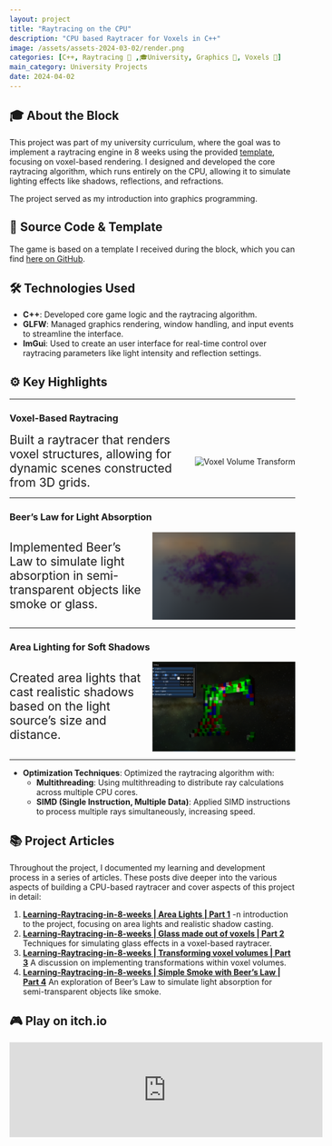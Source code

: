```yaml
---
layout: project
title: "Raytracing on the CPU"
description: "CPU based Raytracer for Voxels in C++"
image: /assets/assets-2024-03-02/render.png
categories: [C++, Raytracing 🌟 ,🎓University, Graphics 🎨, Voxels 🔳]
main_category: University Projects
date: 2024-04-02
---
```


## 🎓 About the Block

This project was part of my university curriculum, where the goal was to implement a raytracing engine in 8 weeks using the provided [template](https://github.com/jbikker/voxpopuli), focusing on voxel-based rendering. I designed and developed the core raytracing algorithm, which runs entirely on the CPU, allowing it to simulate lighting effects like shadows, reflections, and refractions.

The project served as my introduction into graphics programming.

## 📂 Source Code & Template

The game is based on a template I received during the block, which you can find [here on GitHub](https://github.com/Tycro-Games/Raytracer-VoxPopuli).

## 🛠️ Technologies Used

- **C++**: Developed core game logic and the raytracing algorithm.
- **GLFW**: Managed graphics rendering, window handling, and input events to streamline the interface.
- **ImGui**: Used to create an user interface for real-time control over raytracing parameters like light intensity and reflection settings.

## ⚙️ Key Highlights

---

### **Voxel-Based Raytracing**

<div style="display: flex; justify-content: space-between; align-items: center; gap: 20px;">
  <div style="flex: 1; font-size: 1.5em; display: flex; align-items: center;">
    Built a raytracer that renders voxel structures, allowing for dynamic scenes constructed from 3D grids.
  </div>
  <img src="/assets/assets-2024-03-24/Rotations.gif" style="flex-shrink: 0; max-width: 50%; object-fit: contain;" alt="Voxel Volume Transform" />
</div>

---

### **Beer’s Law for Light Absorption**

<div style="display: flex; justify-content: space-between; align-items: center; gap: 20px;">
  <div style="flex: 1; font-size: 1.5em; display: flex; align-items: center;">
    Implemented Beer’s Law to simulate light absorption in semi-transparent objects like smoke or glass.
  </div>
  <img src="/assets/assets-2024-04-08/finCloud.png" style="flex-shrink: 0; max-width: 50%; object-fit: contain;" alt="Smoke cloud" />
</div>

---

### **Area Lighting for Soft Shadows**

<div style="display: flex; justify-content: space-between; align-items: center; gap: 20px;">
  <div style="flex: 1; font-size: 1.5em; display: flex; align-items: center;">
    Created area lights that cast realistic shadows based on the light source’s size and distance.
  </div>
  <img src="/assets/assets-2024-02-24/RaytracerSoftShadows.png" style="flex-shrink: 0; max-width: 50%; object-fit: contain;" alt="Soft Shadows" />
</div>

---

- **Optimization Techniques**: Optimized the raytracing algorithm with:
  - **Multithreading**: Using multithreading to distribute ray calculations across multiple CPU cores.
  - **SIMD (Single Instruction, Multiple Data)**: Applied SIMD instructions to process multiple rays simultaneously, increasing speed.

## 📚 Project Articles

Throughout the project, I documented my learning and development process in a series of articles. These posts dive deeper into the various aspects of building a CPU-based raytracer and cover aspects of this project in detail:

1. **[Learning-Raytracing-in-8-weeks | Area Lights | Part 1](https://tycro-games.github.io/posts/Learning-Raytracing-in-8-weeks-Part-1/)**
-n introduction to the project, focusing on area lights and realistic shadow casting.
2. **[Learning-Raytracing-in-8-weeks | Glass made out of voxels | Part 2](https://tycro-games.github.io/posts/Learning-Raytracing-in-8-weeks-Part-2/)**
Techniques for simulating glass effects in a voxel-based raytracer.
3. **[Learning-Raytracing-in-8-weeks | Transforming voxel volumes | Part 3](https://tycro-games.github.io/posts/Learning-Raytracing-in-8-weeks-Part-3/)**
A discussion on implementing transformations within voxel volumes.
4. **[Learning-Raytracing-in-8-weeks | Simple Smoke with Beer’s Law | Part 4](https://tycro-games.github.io/posts/Learning-Raytracing-in-8-weeks-Part-4/)**
An exploration of Beer’s Law to simulate light absorption for semi-transparent objects like smoke.

<!-- ## 🎥 Watch the Showcase

<iframe width="100%" height="400" src="https://www.youtube.com/embed/LdihD8" title="An Unrealistic Spaceship Simulator Gameplay" frameborder="0" allow="accelerometer; autoplay; clipboard-write; encrypted-media; gyroscope; picture-in-picture" allowfullscreen></iframe> -->

## 🎮 Play on itch.io

<iframe frameborder="0" src="https://itch.io/embed/2621651" width="552" height="167"><a href="https://tycro-dev.itch.io/raytracing-block-c">Block C Raytracing | The Wall Crawler by Tycro Games</a></iframe>
